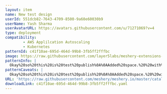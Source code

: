 ```yaml
---
layout: item
name: New test design
userId: 551dcb82-7643-4709-8500-9a60e60030b9
userName: Yash Sharma
userAvatarURL: https://avatars.githubusercontent.com/u/71271069?v=4
type: deployment
compatibility: 
        - AWS Applilcation Autoscaling
        - Kubernetes
patternId: c41f10ae-695d-464d-99b8-3fb5ff2fffbc
image: https://raw.githubusercontent.com/layer5labs/meshery-extensions-packages/master/action-assets/design-assets/c41f10ae-695d-464d-99b8-3fb5ff2fffbc.png
patternInfo: |
  Okay%20so%20this%20is%20test%20publish%0A%0AAdded%20space.%20%20with%20%20%3A%20speacial%20character%0A%0Afdsa34324%20432432614%20%22%20%22%0A%0Afsdf
patternCaveats: |
  Okay%20so%20this%20is%20test%20publish%20%0A%0AAdded%20space.%20%20with%20%20%3A%20speacial%20character%0A%0A1.%20fdsjkfldsjfklds.%0A%0A2.%20fdsjkfldsjkl
URL: 'https://raw.githubusercontent.com/meshery/meshery.io/master/catalog/c41f10ae-695d-464d-99b8-3fb5ff2fffbc.yaml'
downloadLink: c41f10ae-695d-464d-99b8-3fb5ff2fffbc.yaml
---
```

